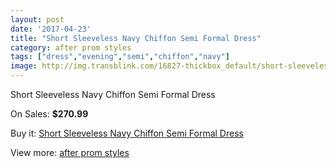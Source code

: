 ```yaml
---
layout: post
date: '2017-04-23'
title: "Short Sleeveless Navy Chiffon Semi Formal Dress"
category: after prom styles
tags: ["dress","evening","semi","chiffon","navy"]
image: http://img.transblink.com/16827-thickbox_default/short-sleeveless-navy-chiffon-semi-formal-dress.jpg
---
```

Short Sleeveless Navy Chiffon Semi Formal Dress

On Sales: **$270.99**
<a href="https://www.transblink.com/en/after-prom-styles/5311-short-sleeveless-navy-chiffon-semi-formal-dress.html"><amp-img layout="responsive" width="600" height="600" src="//img.transblink.com/16827-thickbox_default/short-sleeveless-navy-chiffon-semi-formal-dress.jpg" alt="Short Sleeveless Navy Chiffon Semi Formal Dress 0" /></a>
<a href="https://www.transblink.com/en/after-prom-styles/5311-short-sleeveless-navy-chiffon-semi-formal-dress.html"><amp-img layout="responsive" width="600" height="600" src="//img.transblink.com/16829-thickbox_default/short-sleeveless-navy-chiffon-semi-formal-dress.jpg" alt="Short Sleeveless Navy Chiffon Semi Formal Dress 1" /></a>
<a href="https://www.transblink.com/en/after-prom-styles/5311-short-sleeveless-navy-chiffon-semi-formal-dress.html"><amp-img layout="responsive" width="600" height="600" src="//img.transblink.com/16828-thickbox_default/short-sleeveless-navy-chiffon-semi-formal-dress.jpg" alt="Short Sleeveless Navy Chiffon Semi Formal Dress 2" /></a>

Buy it: [Short Sleeveless Navy Chiffon Semi Formal Dress](https://www.transblink.com/en/after-prom-styles/5311-short-sleeveless-navy-chiffon-semi-formal-dress.html "Short Sleeveless Navy Chiffon Semi Formal Dress")

View more: [after prom styles](https://www.transblink.com/en/55-after-prom-styles "after prom styles")